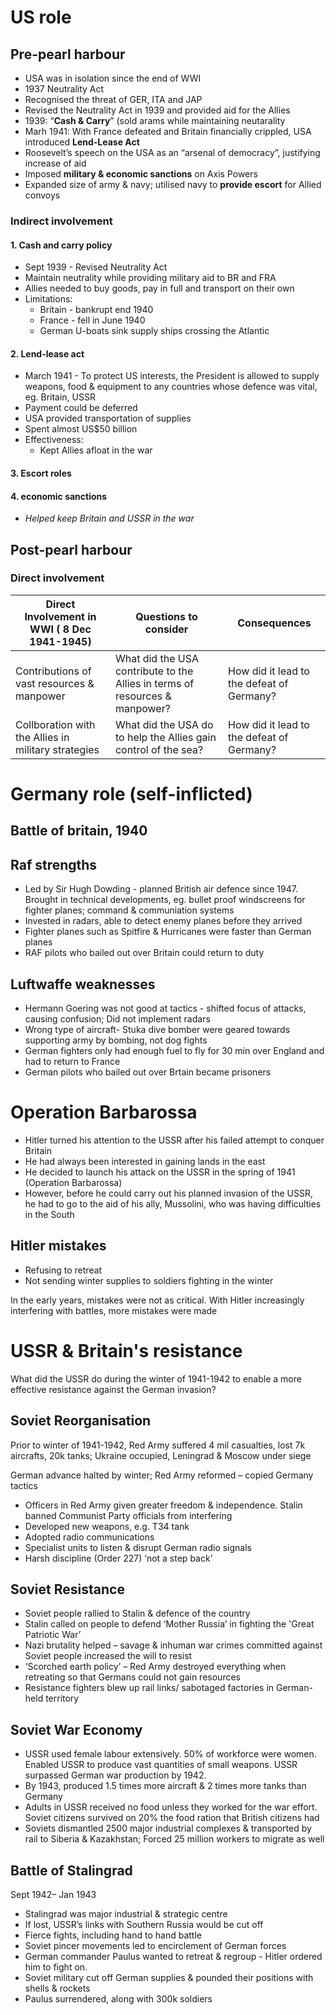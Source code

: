 # US role

## Pre-pearl harbour

* USA was in isolation since the end of WWI
* 1937 Neutrality Act
* Recognised the threat of GER, ITA and JAP
* Revised the Neutrality Act in 1939 and provided aid for the Allies
* 1939: “**Cash & Carry**” (sold arams while maintaining neutarality
* Marh 1941: With France defeated and Britain financially crippled, USA introduced **Lend-Lease Act**
* Roosevelt’s speech on the USA as an “arsenal of democracy”, justifying increase of aid
* Imposed **military & economic sanctions** on Axis Powers
* Expanded size of army & navy; utilised navy to **provide escort** for Allied convoys

### Indirect involvement

#### 1. Cash and carry policy

* Sept 1939 - Revised Neutrality Act
* Maintain neutrality while providing military aid to BR and FRA
* Allies needed to buy goods, pay in full and transport on their own
* Limitations:
	* Britain - bankrupt end 1940
	* France - fell in June 1940
	* German U-boats sink supply ships crossing the Atlantic

#### 2. Lend-lease act

* March 1941 - To protect US interests, the President is allowed to supply weapons, food & equipment to any countries whose defence was vital, eg. Britain, USSR
* Payment could be deferred
* USA provided transportation of supplies
* Spent almost US$50 billion
* Effectiveness:
	* Kept Allies afloat in the war

#### 3. Escort roles

#### 4. economic sanctions

* _Helped keep Britain and USSR in the war_

## Post-pearl harbour

### Direct involvement

| Direct Involvement in WWI ( 8 Dec 1941-1945)        | Questions to consider                                                       | Consequences                              |
| --------------------------------------------------- | --------------------------------------------------------------------------- | ----------------------------------------- |
| Contributions of vast resources & manpower          | What did the USA contribute to the Allies in terms of resources & manpower? | How did it lead to the defeat of Germany? |
| Collboration with the Allies in military strategies | What did the USA do to help the Allies gain control of the sea?             | How did it lead to the defeat of Germany? |

 # Germany role (self-inflicted)

## Battle of britain, 1940

## Raf strengths

- Led by Sir Hugh Dowding - planned British air defence since 1947. Brought in technical developments, eg. bullet proof windscreens for fighter planes; command & communiation systems
- Invested in radars, able to detect enemy planes before they arrived
- Fighter planes such as Spitfire & Hurricanes were faster than German planes
- RAF pilots who bailed out over Britain could return to duty

## Luftwaffe weaknesses

-   Hermann Goering was not good at tactics - shifted focus of attacks, causing confusion; Did not implement radars
-   Wrong type of aircraft- Stuka dive bomber were geared towards supporting army by bombing, not dog fights
-   German fighters only had enough fuel to fly for 30 min over England and had to return to France
-   German pilots who bailed out over Brtain became prisoners

# Operation Barbarossa

- Hitler turned his attention to the USSR after his failed attempt to conquer Britain
- He had always been interested in gaining lands in the east
- He decided to launch his attack on the USSR in the spring of 1941 (Operation Barbarossa)
- However, before he could carry out his planned invasion of the USSR, he had to go to the aid of his ally, Mussolini, who was having difficulties in the South

## Hitler mistakes

- Refusing to retreat
- Not sending winter supplies to soldiers fighting in the winter

In the early years, mistakes were not as critical. With Hitler increasingly interfering with battles, more mistakes were made

# USSR & Britain's resistance

What did the USSR do during the winter of 1941-1942 to enable a more effective resistance against the German invasion?

## Soviet Reorganisation

Prior to winter of 1941-1942, Red Army suffered 4 mil casualties, lost 7k aircrafts, 20k tanks; Ukraine occupied, Leningrad & Moscow under siege

German advance halted by winter; Red Army reformed – copied Germany tactics

- Officers in Red Army given greater freedom & independence. Stalin banned Communist Party officials from interfering
- Developed new weapons, e.g. T34 tank
- Adopted radio communications
- Specialist units to listen & disrupt German radio signals
- Harsh discipline (Order 227) ‘not a step back’

## Soviet Resistance

- Soviet people rallied to Stalin & defence of the country
- Stalin called on people to defend ‘Mother Russia’ in fighting the 'Great Patriotic War’
- Nazi brutality helped – savage & inhuman war crimes committed against Soviet people increased the will to resist
- ‘Scorched earth policy’ – Red Army destroyed everything when retreating so that Germans could not gain resources
- Resistance fighters blew up rail links/ sabotaged factories in German-held territory

## Soviet War Economy

- USSR used female labour extensively. 50% of workforce were women. Enabled USSR to produce vast quantities of small weapons. USSR surpassed German war production by 1942.
- By 1943, produced 1.5 times more aircraft & 2 times more tanks than Germany
- Adults in USSR received no food unless they worked for the war effort. Soviet citizens survived on 20% the food ration that British citizens had
- Soviets dismantled 2500 major industrial complexes & transported by rail to Siberia & Kazakhstan; Forced 25 million workers to migrate as well

## Battle of Stalingrad

Sept 1942– Jan 1943

- Stalingrad was major industrial & strategic centre
- If lost, USSR’s links with Southern Russia would be cut off
- Fierce fights, including hand to hand battle
- Soviet pincer movements led to encirclement of German forces
- German commander Paulus wanted to retreat & regroup - Hitler ordered him to fight on.
- Soviet military cut off German supplies & pounded their positions with shells & rockets
- Paulus surrendered, along with 300k soldiers
